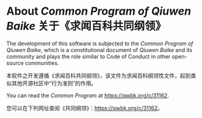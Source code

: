 # About *Common Program of Qiuwen Baike* 关于《求闻百科共同纲领》

The development of this software is subjected to the *Common Program of Qiuwen Baike*, which is a constitutional document of *Qiuwen Baike* and its community and plays the role similar to Code of Conduct in other open-source communities.

本软件之开发遵循《求闻百科共同纲领》，该文件为求闻百科纲领性文件，起到类似其他开源社区中“行为准则”的作用。

You can read the *Common Program* at <https://qwbk.org/c/31162>.

您可以在下列网址查阅《共同纲领》：<https://qwbk.org/c/31162>。
